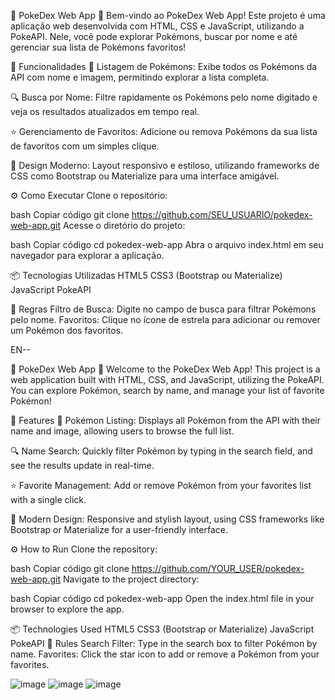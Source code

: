 🌟 PokeDex Web App 🌟
Bem-vindo ao PokeDex Web App! Este projeto é uma aplicação web desenvolvida com HTML, CSS e JavaScript, utilizando a PokeAPI. 
Nele, você pode explorar Pokémons, buscar por nome e até gerenciar sua lista de Pokémons favoritos!

🚀 Funcionalidades
📜 Listagem de Pokémons:
Exibe todos os Pokémons da API com nome e imagem, permitindo explorar a lista completa.

🔍 Busca por Nome:
Filtre rapidamente os Pokémons pelo nome digitado e veja os resultados atualizados em tempo real.

⭐ Gerenciamento de Favoritos:
Adicione ou remova Pokémons da sua lista de favoritos com um simples clique.

🎨 Design Moderno:
Layout responsivo e estiloso, utilizando frameworks de CSS como Bootstrap ou Materialize para uma interface amigável.

⚙️ Como Executar
Clone o repositório:

bash
Copiar código
git clone https://github.com/SEU_USUARIO/pokedex-web-app.git
Acesse o diretório do projeto:

bash
Copiar código
cd pokedex-web-app
Abra o arquivo index.html em seu navegador para explorar a aplicação.

📦 Tecnologias Utilizadas
HTML5
CSS3 (Bootstrap ou Materialize)
JavaScript
PokeAPI

🎯 Regras
Filtro de Busca: Digite no campo de busca para filtrar Pokémons pelo nome.
Favoritos: Clique no ícone de estrela para adicionar ou remover um Pokémon dos favoritos.

EN--

🌟 PokeDex Web App 🌟
Welcome to the PokeDex Web App! This project is a web application built with HTML, CSS, and JavaScript, utilizing the PokeAPI. You can explore Pokémon, search by name, and manage your list of favorite Pokémon!

🚀 Features
📜 Pokémon Listing:
Displays all Pokémon from the API with their name and image, allowing users to browse the full list.

🔍 Name Search:
Quickly filter Pokémon by typing in the search field, and see the results update in real-time.

⭐ Favorite Management:
Add or remove Pokémon from your favorites list with a single click.

🎨 Modern Design:
Responsive and stylish layout, using CSS frameworks like Bootstrap or Materialize for a user-friendly interface.

⚙️ How to Run
Clone the repository:

bash
Copiar código
git clone https://github.com/YOUR_USER/pokedex-web-app.git
Navigate to the project directory:

bash
Copiar código
cd pokedex-web-app
Open the index.html file in your browser to explore the app.

📦 Technologies Used
HTML5
CSS3 (Bootstrap or Materialize)
JavaScript
PokeAPI
🎯 Rules
Search Filter: Type in the search box to filter Pokémon by name.
Favorites: Click the star icon to add or remove a Pokémon from your favorites.

![image](https://github.com/user-attachments/assets/d7bf80f6-c16f-4ce5-8629-aefd03dd0b95)
![image](https://github.com/user-attachments/assets/89ddcc38-bf0f-4f64-858b-565c37a7c23c)
![image](https://github.com/user-attachments/assets/4ebf8f14-86be-4ddd-9e86-0cf23f4d2243)
